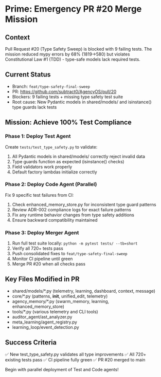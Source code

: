 # Prime: Emergency PR #20 Merge Mission

## Context
Pull Request #20 (Type Safety Sweep) is blocked with 9 failing tests. The mission reduced mypy errors by 68% (1819→580) but violates Constitutional Law #1 (TDD) - type-safe models lack required tests.

## Current Status
- Branch: `feat/type-safety-final-sweep`
- PR: https://github.com/subtract0/AgencyOS/pull/20
- Blockers: 9 failing tests + missing type safety test suite
- Root cause: New Pydantic models in shared/models/ and isinstance() type guards lack tests

## Mission: Achieve 100% Test Compliance

### Phase 1: Deploy Test Agent
Create `tests/test_type_safety.py` to validate:
1. All Pydantic models in shared/models/ correctly reject invalid data
2. Type guards function as expected (isinstance() checks)
3. Field validators work properly
4. Default factory lambdas initialize correctly

### Phase 2: Deploy Code Agent (Parallel)
Fix 9 specific test failures from CI:
1. Check enhanced_memory_store.py for inconsistent type guard patterns
2. Review ADR-002 compliance logs for exact failure patterns
3. Fix any runtime behavior changes from type safety additions
4. Ensure backward compatibility maintained

### Phase 3: Deploy Merger Agent
1. Run full test suite locally: `python -m pytest tests/ --tb=short`
2. Verify all 720+ tests pass
3. Push consolidated fixes to `feat/type-safety-final-sweep`
4. Monitor CI pipeline until green
5. Merge PR #20 when all checks pass

## Key Files Modified in PR
- shared/models/*.py (telemetry, learning, dashboard, context, message)
- core/*.py (patterns, __init__, unified_edit, telemetry)
- agency_memory/*.py (swarm_memory, learning, enhanced_memory_store)
- tools/*.py (various telemetry and CLI tools)
- auditor_agent/ast_analyzer.py
- meta_learning/agent_registry.py
- learning_loop/event_detection.py

## Success Criteria
✅ New test_type_safety.py validates all type improvements
✅ All 720+ existing tests pass
✅ CI pipeline fully green
✅ PR #20 merged to main

Begin with parallel deployment of Test and Code agents!